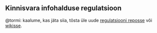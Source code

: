 ## Kinnisvara infohalduse regulatsioon
@tormi: kaalume, kas jäta siia, tõsta üle uude [regulatsiooni reposse](https://github.com/kinnisvara/regulatsioon) või [wikisse](https://github.com/kinnisvara/infohaldus/wiki).
